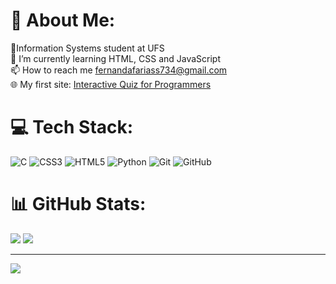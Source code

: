 # 💫 About Me:
📓Information Systems student at UFS<br>🌱 I’m currently learning HTML, CSS and JavaScript<br>📫 How to reach me fernandafariass734@gmail.com<br>🌐 My first site: [Interactive Quiz for Programmers](https://fernandasfarias.github.io/my-first-site/)


# 💻 Tech Stack:
![C](https://img.shields.io/badge/c-%2300599C.svg?style=flat-square&logo=c&logoColor=white) ![CSS3](https://img.shields.io/badge/css3-%231572B6.svg?style=flat-square&logo=css3&logoColor=white) ![HTML5](https://img.shields.io/badge/html5-%23E34F26.svg?style=flat-square&logo=html5&logoColor=white) ![Python](https://img.shields.io/badge/python-3670A0?style=flat-square&logo=python&logoColor=ffdd54) ![Git](https://img.shields.io/badge/git-%23F05033.svg?style=flat-square&logo=git&logoColor=white) ![GitHub](https://img.shields.io/badge/github-%23121011.svg?style=flat-square&logo=github&logoColor=white)
# 📊 GitHub Stats:
![](https://github-readme-stats.vercel.app/api?username=fernandasfarias&theme=dark&hide_border=false&include_all_commits=false&count_private=false)
![](https://github-readme-stats.vercel.app/api/top-langs/?username=fernandasfarias&theme=dark&hide_border=false&include_all_commits=false&count_private=false&layout=compact)

---
[![](https://visitcount.itsvg.in/api?id=fernandasfarias&icon=0&color=0)](https://visitcount.itsvg.in)
